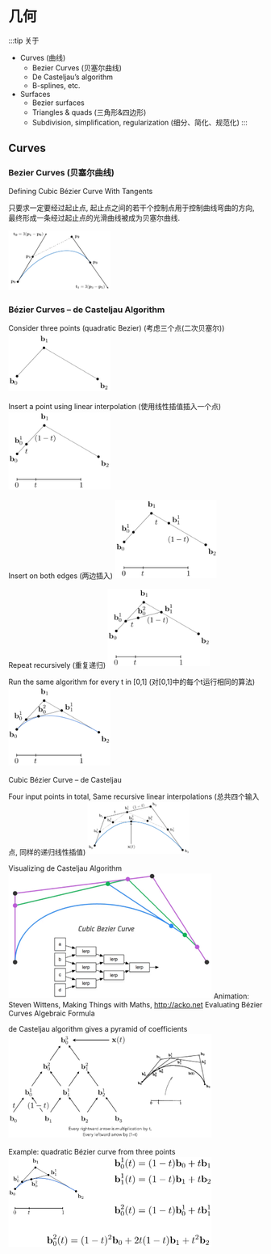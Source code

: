 # 几何

:::tip 关于
- Curves (曲线)
    - Bezier Curves (贝塞尔曲线)
    - De Casteljau’s algorithm 
    - B-splines, etc. 
- Surfaces
    - Bezier surfaces 
    - Triangles & quads (三角形&四边形)
    - Subdivision, simpliﬁcation, regularization (细分、简化、规范化)
:::

## Curves

### Bezier Curves (贝塞尔曲线)

Defining Cubic Bézier Curve With Tangents

只要求一定要经过起止点, 起止点之间的若干个控制点用于控制曲线弯曲的方向, 最终形成一条经过起止点的光滑曲线被成为贝塞尔曲线.

<img src="./images/贝塞尔1.png" style="margin: 2px auto; max-width: 40%;">

### Bézier Curves – de Casteljau Algorithm

Consider three points (quadratic Bezier) (考虑三个点(二次贝塞尔))
<img src="./images/贝塞尔2.png" style="margin: 2px auto; max-width: 40%;">

Insert a point using linear interpolation (使用线性插值插入一个点)
<img src="./images/贝塞尔3.png" style="margin: 2px auto; max-width: 40%;">

Insert on both edges (两边插入)
<img src="./images/贝塞尔4.png" style="margin: 2px auto; max-width: 40%;">

Repeat recursively (重复递归)
<img src="./images/贝塞尔5.png" style="margin: 2px auto; max-width: 40%;">

Run the same algorithm for every t in [0,1] (对[0,1]中的每个t运行相同的算法)
<img src="./images/贝塞尔6.png" style="margin: 2px auto; max-width: 40%;">

Cubic Bézier Curve – de Casteljau

Four input points in total, Same recursive linear interpolations (总共四个输入点, 同样的递归线性插值)
<img src="./images/贝塞尔7.png" style="margin: 2px auto; max-width: 40%;">

Visualizing de Casteljau Algorithm
<img src="./images/贝塞尔8.png" style="margin: 2px auto; max-width: 80%;">
Animation: Steven Wittens, Making Things with Maths, http://acko.net
Evaluating Bézier Curves Algebraic Formula

de Casteljau algorithm gives a pyramid of coefficients
<img src="./images/贝塞尔9.png" style="margin: 2px auto; max-width: 80%;">

Example: quadratic Bézier curve from three points
<img src="./images/贝塞尔10.png" style="margin: 2px auto; max-width: 80%;">
